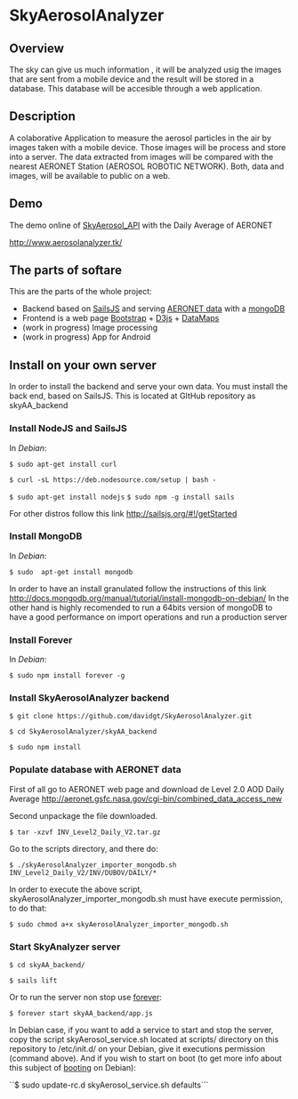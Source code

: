 # SkyAerosolAnalyzer

## Overview
The sky can give us much information , it  will be analyzed usig the images that are sent from a mobile device and the result will be stored in a database. This database will be accesible through a web application.

## Description
A colaborative Application to measure the aerosol particles in the air by images taken with a mobile device. Those  images will be process and store into a server. The data extracted from images will be compared with the nearest AERONET Station (AEROSOL ROBOTIC NETWORK). Both, data and images, will be available to public on a web.

## Demo

The demo online of [SkyAerosol_API](http://www.aerosolanalyzer.tk/) with the Daily Average of AERONET 

http://www.aerosolanalyzer.tk/

## The parts of softare

This are the parts of the whole project:

* Backend based on [SailsJS](http://sailsjs.org/#!/getStarted) and serving [AERONET data](http://aeronet.gsfc.nasa.gov/cgi-bin/combined_data_access_new) with a [mongoDB](https://www.mongodb.org/)
* Frontend is a web page [Bootstrap](http://getbootstrap.com/) + [D3js](http://d3js.org/) + [DataMaps](http://datamaps.github.io/)
* (work in progress) Image processing 
* (work in progress) App for Android

## Install on your own server

In order to install the backend and serve your own data. You must install the back end, based on SailsJS. This is located at GItHub repository as skyAA_backend

### Install NodeJS and SailsJS 

In *Debian*:

```$ sudo apt-get install curl```

```$ curl -sL https://deb.nodesource.com/setup | bash -```

```$ sudo apt-get install nodejs```
```$ sudo npm -g install sails```


For other distros follow this link http://sailsjs.org/#!/getStarted


### Install MongoDB

In *Debian*:

```$ sudo  apt-get install mongodb```

In order to have an install granulated  follow the instructions of this link http://docs.mongodb.org/manual/tutorial/install-mongodb-on-debian/ 
In the other hand is highly recomended to run a 64bits version of mongoDB to have a good performance on import operations and run a production server

### Install Forever

In *Debian*:

```$ sudo npm install forever -g```

### Install SkyAerosolAnalyzer backend

```$ git clone https://github.com/davidgt/SkyAerosolAnalyzer.git```

```$ cd SkyAerosolAnalyzer/skyAA_backend```

```$ sudo npm install```


### Populate database with AERONET data

First of all go to AERONET web page and download de Level 2.0 AOD Daily Average http://aeronet.gsfc.nasa.gov/cgi-bin/combined_data_access_new

Second unpackage the file downloaded.

```$ tar -xzvf INV_Level2_Daily_V2.tar.gz```

Go to the scripts directory, and there do:

```$ ./skyAerosolAnalyzer_importer_mongodb.sh INV_Level2_Daily_V2/INV/DUBOV/DAILY/*```

In order to execute the above script, skyAerosolAnalyzer_importer_mongodb.sh must have execute permission, to do that:

```$ sudo chmod a+x skyAerosolAnalyzer_importer_mongodb.sh```

### Start SkyAnalyzer server

```$ cd skyAA_backend/```

```$ sails lift```


Or to run the server non stop use [forever](https://github.com/foreverjs/forever):

```$ forever start skyAA_backend/app.js```

In Debian case, if you want to add a service to start and stop the server, copy the script skyAerosol_service.sh located at scripts/ directory on this repository to /etc/init.d/ on your Debian, give it executions permission (command above). And if you wish to start on boot (to get more info about this subject of [booting](https://www.debian-administration.org/article/28/Making_scripts_run_at_boot_time_with_Debian) on Debian):

``$ sudo update-rc.d skyAerosol_service.sh defaults```